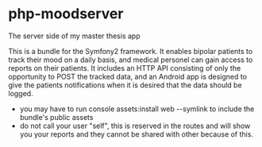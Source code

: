 php-moodserver
==============

The server side of my master thesis app

This is a bundle for the Symfony2 framework. It enables bipolar patients to track their mood on a daily basis, and medical 
personel can gain access to reports on their patients. It includes an HTTP API consisting of only the opportunity to POST the 
tracked data, and an Android app is designed to give the patients notifications when it is desired that the data should be 
logged.

- you may have to run console assets:install web --symlink to include the bundle's public assets
- do not call your user "self", this is reserved in the routes and will show you your reports and they 
cannot be shared with other because of this.